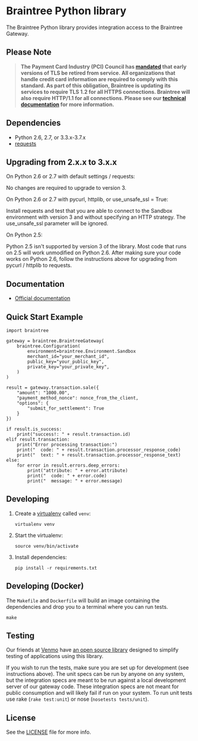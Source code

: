 # Braintree Python library

The Braintree Python library provides integration access to the Braintree Gateway.

## Please Note
> **The Payment Card Industry (PCI) Council has [mandated](https://blog.pcisecuritystandards.org/migrating-from-ssl-and-early-tls) that early versions of TLS be retired from service.  All organizations that handle credit card information are required to comply with this standard. As part of this obligation, Braintree is updating its services to require TLS 1.2 for all HTTPS connections. Braintree will also require HTTP/1.1 for all connections. Please see our [technical documentation](https://github.com/paypal/tls-update) for more information.**

## Dependencies

* Python 2.6, 2.7, or 3.3.x-3.7.x
* [requests](http://docs.python-requests.org/en/latest/)

## Upgrading from 2.x.x to 3.x.x

On Python 2.6 or 2.7 with default settings / requests:

No changes are required to upgrade to version 3.

On Python 2.6 or 2.7 with pycurl, httplib, or use_unsafe_ssl = True:

Install requests and test that you are able to connect to the Sandbox
environment with version 3 and without specifying an HTTP strategy.
The use_unsafe_ssl parameter will be ignored.

On Python 2.5:

Python 2.5 isn't supported by version 3 of the library.
Most code that runs on 2.5 will work unmodified on Python 2.6.
After making sure your code works on Python 2.6, follow the
instructions above for upgrading from pycurl / httplib to requests.

## Documentation

 * [Official documentation](https://developers.braintreepayments.com/ios+python/start/hello-server)

## Quick Start Example

    import braintree

    gateway = braintree.BraintreeGateway(
        braintree.Configuration(
            environment=braintree.Environment.Sandbox
            merchant_id="your_merchant_id",
            public_key="your_public_key",
            private_key="your_private_key",
        )
    )

    result = gateway.transaction.sale({
        "amount": "1000.00",
        "payment_method_nonce": nonce_from_the_client,
        "options": {
            "submit_for_settlement": True
        }
    })

    if result.is_success:
        print("success!: " + result.transaction.id)
    elif result.transaction:
        print("Error processing transaction:")
        print("  code: " + result.transaction.processor_response_code)
        print("  text: " + result.transaction.processor_response_text)
    else:
        for error in result.errors.deep_errors:
            print("attribute: " + error.attribute)
            print("  code: " + error.code)
            print("  message: " + error.message)

## Developing

1. Create a [virtualenv](https://virtualenv.pypa.io/) called `venv`:

   ```
   virtualenv venv
   ```

2. Start the virtualenv:

   ```
   source venv/bin/activate
   ```

3. Install dependencies:

   ```
   pip install -r requirements.txt
   ```

## Developing (Docker)

The `Makefile` and `Dockerfile` will build an image containing the dependencies and drop you to a terminal where you can run tests.

```
make
```

## Testing

Our friends at [Venmo](https://venmo.com) have [an open source library](https://github.com/venmo/btnamespace) designed to simplify testing of applications using this library.

If you wish to run the tests, make sure you are set up for development (see instructions above). The unit specs can be run by anyone on any system, but the integration specs are meant to be run against a local development server of our gateway code. These integration specs are not meant for public consumption and will likely fail if run on your system. To run unit tests use rake (`rake test:unit`) or nose (`nosetests tests/unit`).

## License

See the [LICENSE](LICENSE) file for more info.
